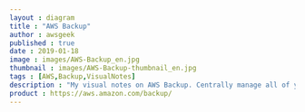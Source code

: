 ```yaml
---
layout : diagram
title : "AWS Backup"
author : awsgeek
published : true
date : 2019-01-18
image : images/AWS-Backup_en.jpg
thumbnail : images/AWS-Backup-thumbnail_en.jpg
tags : [AWS,Backup,VisualNotes]
description : "My visual notes on AWS Backup. Centrally manage all of your backups for AWS services including Amazon EFS, EBS & DynamoDB, AWS RDS & Storage Gateway"
product : https://aws.amazon.com/backup/
---
```

